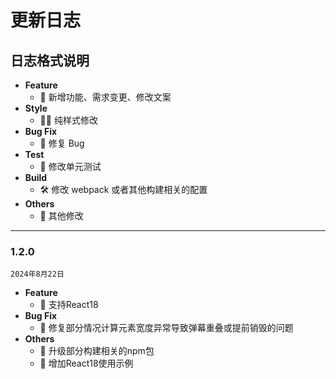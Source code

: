 # 更新日志

## 日志格式说明

- **Feature**
  - 🌟 新增功能、需求变更、修改文案
- **Style**
  - 💅🏻 纯样式修改
- **Bug Fix**
  - 🐞 修复 Bug
- **Test**
  - 🧪 修改单元测试
- **Build**
  - 🛠 修改 webpack 或者其他构建相关的配置
- **Others**
  - 📝 其他修改

---

### 1.2.0

`2024年8月22日`

- **Feature**
  - 🌟 支持React18
- **Bug Fix**
  - 🐞 修复部分情况计算元素宽度异常导致弹幕重叠或提前销毁的问题
- **Others**
  - 📝 升级部分构建相关的npm包
  - 📝 增加React18使用示例

